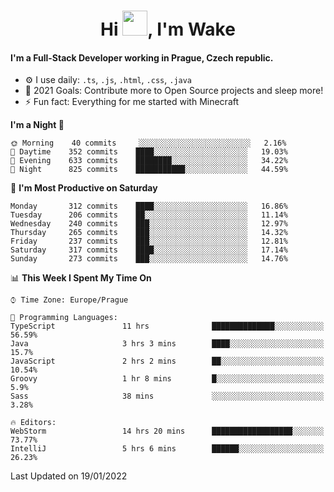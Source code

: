 <h1 align="center">Hi <img src="https://raw.githubusercontent.com/MrWakeCZ/MrWakeCZ/master/Hi.gif" width="40px" />, I'm Wake</h1>

#### I'm a Full-Stack Developer working in Prague, Czech republic.
- ⚙️ I use daily: `.ts`, `.js`, `.html`, `.css`, `.java`
- 🥅 2021 Goals: Contribute more to Open Source projects and sleep more!
- ⚡ Fun fact: Everything for me started with Minecraft

<!--START_SECTION:waka-->
**I'm a Night 🦉** 

```text
🌞 Morning    40 commits     ░░░░░░░░░░░░░░░░░░░░░░░░░   2.16% 
🌆 Daytime    352 commits    ████░░░░░░░░░░░░░░░░░░░░░   19.03% 
🌃 Evening    633 commits    ████████░░░░░░░░░░░░░░░░░   34.22% 
🌙 Night      825 commits    ███████████░░░░░░░░░░░░░░   44.59%

```
📅 **I'm Most Productive on Saturday** 

```text
Monday       312 commits    ████░░░░░░░░░░░░░░░░░░░░░   16.86% 
Tuesday      206 commits    ██░░░░░░░░░░░░░░░░░░░░░░░   11.14% 
Wednesday    240 commits    ███░░░░░░░░░░░░░░░░░░░░░░   12.97% 
Thursday     265 commits    ███░░░░░░░░░░░░░░░░░░░░░░   14.32% 
Friday       237 commits    ███░░░░░░░░░░░░░░░░░░░░░░   12.81% 
Saturday     317 commits    ████░░░░░░░░░░░░░░░░░░░░░   17.14% 
Sunday       273 commits    ███░░░░░░░░░░░░░░░░░░░░░░   14.76%

```


📊 **This Week I Spent My Time On** 

```text
⌚︎ Time Zone: Europe/Prague

💬 Programming Languages: 
TypeScript               11 hrs              ██████████████░░░░░░░░░░░   56.59% 
Java                     3 hrs 3 mins        ████░░░░░░░░░░░░░░░░░░░░░   15.7% 
JavaScript               2 hrs 2 mins        ██░░░░░░░░░░░░░░░░░░░░░░░   10.54% 
Groovy                   1 hr 8 mins         █░░░░░░░░░░░░░░░░░░░░░░░░   5.9% 
Sass                     38 mins             ░░░░░░░░░░░░░░░░░░░░░░░░░   3.28%

🔥 Editors: 
WebStorm                 14 hrs 20 mins      ██████████████████░░░░░░░   73.77% 
IntelliJ                 5 hrs 6 mins        ██████░░░░░░░░░░░░░░░░░░░   26.23%

```


 Last Updated on 19/01/2022
<!--END_SECTION:waka-->

